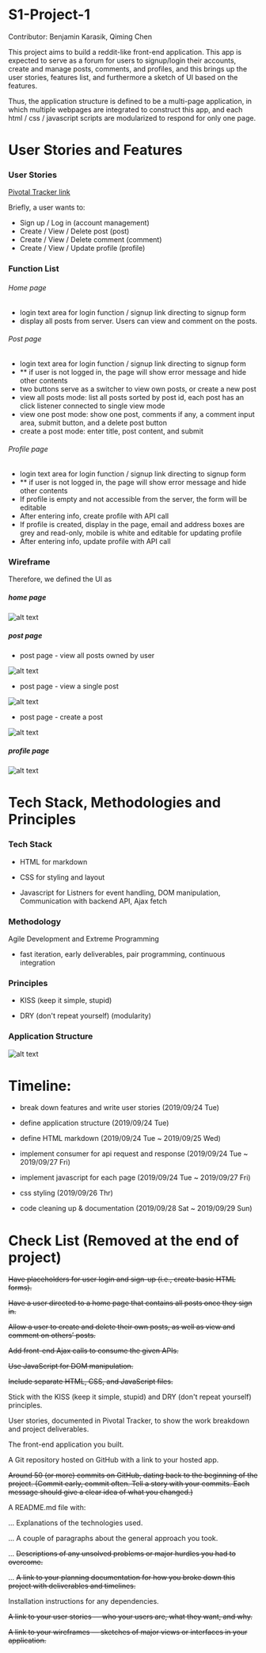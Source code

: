 # S1-Project-1

Contributor: Benjamin Karasik, Qiming Chen

This project aims to build a reddit-like front-end application. This app is expected to serve as a forum for users to signup/login their accounts, create and manage posts, comments, and profiles, and this brings up the user stories, features list, and furthermore a sketch of UI based on the features.

Thus, the application structure is defined to be a multi-page application, in which multiple webpages are integrated to construct this app, and each html / css / javascript scripts are modularized to respond for only one page. 

# User Stories and Features 
### User Stories

[Pivotal Tracker link](https://www.pivotaltracker.com/n/projects/2400279)

Briefly, a user wants to:
- Sign up / Log in (account management)
- Create / View / Delete post (post)
- Create / View / Delete comment (comment)
- Create / View / Update profile (profile)

### Function List

###### Home page

- login text area for login function / signup link directing to signup form
- display all posts from server. Users can view and comment on the posts.

###### Post page

- login text area for login function / signup link directing to signup form
- ** if user is not logged in, the page will show error message and hide other contents
- two buttons serve as a switcher to view own posts, or create a new post
- view all posts mode: list all posts sorted by post id, each post has an click listener connected to single view mode
- view one post mode: show one post, comments if any, a comment input area, submit button, and a delete post button
- create a post mode: enter title, post content, and submit

###### Profile page

- login text area for login function / signup link directing to signup form
- ** if user is not logged in, the page will show error message and hide other contents
- If profile is empty and not accessible from the server, the form will be editable
- After entering info, create profile with API call
- If profile is created, display in the page, email and address boxes are grey and read-only, mobile is white and editable for updating profile
- After entering info, update profile with API call

### Wireframe

Therefore, we defined the UI as

##### home page

![alt text][home_page]

##### post page

- post page - view all posts owned by user

![alt text][post_view_all]

- post page - view a single post

![alt text][post_view]

- post page - create a post

![alt text][post_create]

##### profile page

![alt text][profile_page]


# Tech Stack, Methodologies and Principles

### Tech Stack

- HTML for markdown

- CSS for styling and layout

- Javascript for Listners for event handling, DOM manipulation, Communication with backend API, Ajax fetch

### Methodology

Agile Development and Extreme Programming

- fast iteration, early deliverables, pair programming, continuous integration

### Principles

- KISS (keep it simple, stupid)

- DRY (don't repeat yourself) (modularity)

### Application Structure
![alt text][app_structure]


# Timeline:

- break down features and write user stories (2019/09/24 Tue)

- define application structure (2019/09/24 Tue)

- define HTML markdown (2019/09/24 Tue ~ 2019/09/25 Wed)

- implement consumer for api request and response (2019/09/24 Tue ~ 2019/09/27 Fri)

- implement javascript for each page (2019/09/24 Tue ~ 2019/09/27 Fri)

- css styling (2019/09/26 Thr)

- code cleaning up & documentation (2019/09/28 Sat ~ 2019/09/29 Sun)

# Check List (Removed at the end of project)

~~Have placeholders for user login and sign-up (i.e., create basic HTML forms).~~

~~Have a user directed to a home page that contains all posts once they sign in.~~

~~Allow a user to create and delete their own posts, as well as view and comment on others’ posts.~~

~~Add front-end Ajax calls to consume the given APIs.~~

~~Use JavaScript for DOM manipulation.~~

~~Include separate HTML, CSS, and JavaScript files.~~

Stick with the KISS (keep it simple, stupid) and DRY (don't repeat yourself) principles.

User stories, documented in Pivotal Tracker, to show the work breakdown and project deliverables.

The front-end application you built.

A Git repository hosted on GitHub with a link to your hosted app.

~~Around 50 (or more) commits on GitHub, dating back to the beginning of the project. (Commit early, commit often. Tell a story with your commits. Each message should give a clear idea of what you changed.)~~

A README.md file with:

... Explanations of the technologies used.

... A couple of paragraphs about the general approach you took.

... ~~Descriptions of any unsolved problems or major hurdles you had to overcome.~~

... ~~A link to your planning documentation for how you broke down this project with deliverables and timelines.~~

Installation instructions for any dependencies.

~~A link to your user stories — who your users are, what they want, and why.~~

~~A link to your wireframes — sketches of major views or interfaces in your application.~~


[home_page]: https://github.com/BenjaminKarasik28/S1-Project-1/blob/qc/image/home_page.png "home page 1"
[post_view]: https://github.com/BenjaminKarasik28/S1-Project-1/blob/qc/image/post_view_a_post.png "post page - view a post"
[post_view_all]: https://github.com/BenjaminKarasik28/S1-Project-1/blob/qc/image/post_view_posts.png "post page - view all posts"
[post_create]: https://github.com/BenjaminKarasik28/S1-Project-1/blob/qc/image/post_create_a_post.png "post page - create a post"
[post_view]: https://github.com/BenjaminKarasik28/S1-Project-1/blob/qc/image/post_view_a_post.png "post page - view a post"
[profile_page]: https://github.com/BenjaminKarasik28/S1-Project-1/blob/qc/image/profile_page.png "profile page"
[app_structure]: https://github.com/BenjaminKarasik28/S1-Project-1/blob/qc/image/app_structure.png "app structure"
